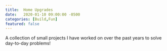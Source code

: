 ```yaml
---
title:  Home Upgrades
date:   2020-01-10 09:00:00 -0500
categories: [Build,Fun]
featured: false
---
```


A collection of small projects I have worked on over the past years to solve day-to-day problems!

[comment]: <> (add key holder)